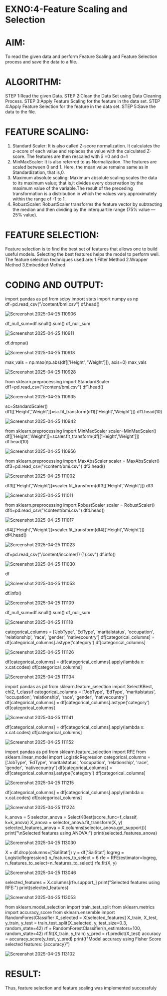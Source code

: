# EXNO:4-Feature Scaling and Selection
# AIM:
To read the given data and perform Feature Scaling and Feature Selection process and save the
data to a file.

# ALGORITHM:
STEP 1:Read the given Data.
STEP 2:Clean the Data Set using Data Cleaning Process.
STEP 3:Apply Feature Scaling for the feature in the data set.
STEP 4:Apply Feature Selection for the feature in the data set.
STEP 5:Save the data to the file.

# FEATURE SCALING:
1. Standard Scaler: It is also called Z-score normalization. It calculates the z-score of each value and replaces the value with the calculated Z-score. The features are then rescaled with x̄ =0 and σ=1
2. MinMaxScaler: It is also referred to as Normalization. The features are scaled between 0 and 1. Here, the mean value remains same as in Standardization, that is,0.
3. Maximum absolute scaling: Maximum absolute scaling scales the data to its maximum value; that is,it divides every observation by the maximum value of the variable.The result of the preceding transformation is a distribution in which the values vary approximately within the range of -1 to 1.
4. RobustScaler: RobustScaler transforms the feature vector by subtracting the median and then dividing by the interquartile range (75% value — 25% value).

# FEATURE SELECTION:
Feature selection is to find the best set of features that allows one to build useful models. Selecting the best features helps the model to perform well.
The feature selection techniques used are:
1.Filter Method
2.Wrapper Method
3.Embedded Method

# CODING AND OUTPUT:
import pandas as pd 
from scipy import stats 
import numpy as np
df=pd.read_csv("/content/bmi.csv")
df.head()

![Screenshot 2025-04-25 110906](https://github.com/user-attachments/assets/260f501b-6379-4def-9f71-988fea351812)

 df_null_sum=df.isnull().sum()
 df_null_sum

![Screenshot 2025-04-25 110911](https://github.com/user-attachments/assets/be217cbb-f5a9-4ce7-9916-7ae7cfd132e1)

 df.dropna()

![Screenshot 2025-04-25 110918](https://github.com/user-attachments/assets/360e7918-3b4f-44e3-9fca-518bbe1afc57)

 max_vals = np.max(np.abs(df[['Height', 'Weight']]), axis=0)
 max_vals

![Screenshot 2025-04-25 110928](https://github.com/user-attachments/assets/f8158a2f-ef64-4a58-84fb-ae38c0591a80)

from sklearn.preprocessing import StandardScaler
df1=pd.read_csv("/content/bmi.csv")
df1.head()

![Screenshot 2025-04-25 110935](https://github.com/user-attachments/assets/efac3539-d727-4eed-8872-173712efddcc)

sc=StandardScaler()
df1[['Height','Weight']]=sc.fit_transform(df1[['Height','Weight']])
df1.head(10)

![Screenshot 2025-04-25 110942](https://github.com/user-attachments/assets/97c2a055-8011-4305-b4b5-465e3a95e118)

 from sklearn.preprocessing import MinMaxScaler
 scaler=MinMaxScaler()
 df[['Height','Weight']]=scaler.fit_transform(df[['Height','Weight']])
 df.head(10)

![Screenshot 2025-04-25 110956](https://github.com/user-attachments/assets/6ef98765-7eb3-4726-98ca-8189afe592d3)

 from sklearn.preprocessing import MaxAbsScaler
 scaler = MaxAbsScaler()
 df3=pd.read_csv("/content/bmi.csv")
 df3.head()

![Screenshot 2025-04-25 111002](https://github.com/user-attachments/assets/950cc67a-1151-4bf5-b648-879492f2c239)

 df3[['Height','Weight']]=scaler.fit_transform(df3[['Height','Weight']])
 df3

![Screenshot 2025-04-25 111011](https://github.com/user-attachments/assets/ea231069-98ee-4dd4-8ad7-d47dbe35e90b)

 from sklearn.preprocessing import RobustScaler
 scaler = RobustScaler()
 df4=pd.read_csv("/content/bmi.csv")
 df4.head()

![Screenshot 2025-04-25 111017](https://github.com/user-attachments/assets/5a02c53b-fa89-4f74-85e9-cbfb84cdd775)

 df4[['Height','Weight']]=scaler.fit_transform(df4[['Height','Weight']])
 df4.head()

![Screenshot 2025-04-25 111023](https://github.com/user-attachments/assets/48caebe4-53cc-4ce0-8592-cdaf6a4da69a)

 df=pd.read_csv("/content/income(1) (1).csv")
 df.info()

![Screenshot 2025-04-25 111030](https://github.com/user-attachments/assets/57e1c9ed-b7b6-4039-8453-cd46345e7735)

df

![Screenshot 2025-04-25 111053](https://github.com/user-attachments/assets/2d26f1ba-6ceb-4761-ad60-579d83b1c5bf)

df.info()

![Screenshot 2025-04-25 111109](https://github.com/user-attachments/assets/26504d7d-ae2e-4c40-b946-296b429a568c)

df_null_sum=df.isnull().sum()
df_null_sum

![Screenshot 2025-04-25 111118](https://github.com/user-attachments/assets/8a91e556-8376-47c5-9019-6b6c7070f23c)

categorical_columns = ['JobType', 'EdType', 'maritalstatus', 'occupation', 'relationship', 'race', 'gender', 'nativecountry']
df[categorical_columns] = df[categorical_columns].astype('category')
df[categorical_columns]

![Screenshot 2025-04-25 111126](https://github.com/user-attachments/assets/4211acff-ebc9-4018-ade6-f285db35deb6)

df[categorical_columns] = df[categorical_columns].apply(lambda x: x.cat.codes)
df[categorical_columns]

![Screenshot 2025-04-25 111134](https://github.com/user-attachments/assets/660f4df8-ab07-4e8c-9e0e-38270071ae89)

 import pandas as pd
 from sklearn.feature_selection import SelectKBest, chi2, f_classif
 categorical_columns = ['JobType', 'EdType', 'maritalstatus', 'occupation', 'relationship', 'race', 'gender', 'nativecountry']
 df[categorical_columns] = df[categorical_columns].astype('category')
 df[categorical_columns]

![Screenshot 2025-04-25 111141](https://github.com/user-attachments/assets/20bcc0b1-610d-4605-b890-2311882a6bb5)

df[categorical_columns] = df[categorical_columns].apply(lambda x: x.cat.codes)
df[categorical_columns]

![Screenshot 2025-04-25 111152](https://github.com/user-attachments/assets/ce55530c-419e-4284-a095-92e90172dec3)

import pandas as pd
 from sklearn.feature_selection import RFE
 from sklearn.linear_model import LogisticRegression
 categorical_columns = ['JobType', 'EdType', 'maritalstatus', 'occupation', 'relationship', 'race', 'gender', 'nativecountry']
 df[categorical_columns] = df[categorical_columns].astype('category')
 df[categorical_columns]

![Screenshot 2025-04-25 111215](https://github.com/user-attachments/assets/c0191f7b-2187-4b95-9c64-2193b4233bc3)

df[categorical_columns] = df[categorical_columns].apply(lambda x: x.cat.codes)
df[categorical_columns]

![Screenshot 2025-04-25 111224](https://github.com/user-attachments/assets/8bbb644d-0769-4f66-bef9-52fc641666f6)

 k_anova = 5
 selector_anova = SelectKBest(score_func=f_classif, k=k_anova)
 X_anova = selector_anova.fit_transform(X, y)
 selected_features_anova = X.columns[selector_anova.get_support()]
 print("\nSelected features using ANOVA:")
 print(selected_features_anova)

![Screenshot 2025-04-25 113030](https://github.com/user-attachments/assets/04b5f2ef-dcfb-4af9-9ed1-a57812885e3c)

 X = df.drop(columns=['SalStat'])
 y = df['SalStat']
 logreg = LogisticRegression()
 n_features_to_select = 6
 rfe = RFE(estimator=logreg, n_features_to_select=n_features_to_select)
 rfe.fit(X, y)

![Screenshot 2025-04-25 113046](https://github.com/user-attachments/assets/fa162a2b-041d-442d-a115-ea2f45852338)

 selected_features = X.columns[rfe.support_]
 print("Selected features using RFE:")
 print(selected_features)

![Screenshot 2025-04-25 113053](https://github.com/user-attachments/assets/48fdaaaa-2bb5-4526-8be3-298fb74a4ca4)

 from sklearn.model_selection import train_test_split
 from sklearn.metrics import accuracy_score
 from sklearn.ensemble import RandomForestClassifier
 X_selected = X[selected_features]
 X_train, X_test, y_train, y_test = train_test_split(X_selected, y, test_size=0.3, random_state=42)
 rf = RandomForestClassifier(n_estimators=100, random_state=42)
 rf.fit(X_train, y_train)
 y_pred = rf.predict(X_test)
 accuracy = accuracy_score(y_test, y_pred)
 print(f"Model accuracy using Fisher Score selected features: {accuracy}")

![Screenshot 2025-04-25 113102](https://github.com/user-attachments/assets/3676588a-69ae-49af-aae8-fccb0816d4f3)


 








# RESULT:
Thus, feature selection and feature scaling was implemented successfuly

